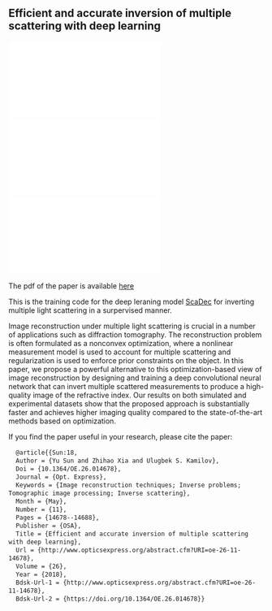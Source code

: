 ## Efficient and accurate inversion of multiple scattering with deep learning

![convergence](images/convergence.pdf "Convergence of ScaDec")
![visualExamples](images/visualExamples.pdf "Visual illustration of reconstructed images of ScaDec")
![expExamples](images/expExamples.pdf "Visual Example of Fresnel2D dataset")


The pdf of the paper is available [here](https://www.osapublishing.org/DirectPDFAccess/5EB84514-0152-9CA0-B91D9EDF42DE82BB_389936/oe-26-11-14678.pdf?da=1&id=389936&seq=0&mobile=no)

This is the training code for the deep leraning model [ScaDec](https://www.osapublishing.org/DirectPDFAccess/5EB84514-0152-9CA0-B91D9EDF42DE82BB_389936/oe-26-11-14678.pdf?da=1&id=389936&seq=0&mobile=no) for inverting multiple light scattering in a surpervised manner.

Image reconstruction under multiple light scattering is crucial in a number of applications such as diffraction tomography. The reconstruction problem is often formulated as a nonconvex optimization, where a nonlinear measurement model is used to account for multiple scattering and regularization is used to enforce prior constraints on the object. In this paper, we propose a powerful alternative to this optimization-based view of image reconstruction by designing and training a deep convolutional neural network that can invert multiple scattered measurements to produce a high-quality image of the refractive index. Our results on both simulated and experimental datasets show that the proposed approach is substantially faster and achieves higher imaging quality compared to the state-of-the-art methods based on optimization.


If you find the paper useful in your research, please cite the paper:

      @article{{Sun:18,
      Author = {Yu Sun and Zhihao Xia and Ulugbek S. Kamilov},
      Doi = {10.1364/OE.26.014678},
      Journal = {Opt. Express},
      Keywords = {Image reconstruction techniques; Inverse problems; Tomographic image processing; Inverse scattering},
      Month = {May},
      Number = {11},
      Pages = {14678--14688},
      Publisher = {OSA},
      Title = {Efficient and accurate inversion of multiple scattering with deep learning},
      Url = {http://www.opticsexpress.org/abstract.cfm?URI=oe-26-11-14678},
      Volume = {26},
      Year = {2018},
      Bdsk-Url-1 = {http://www.opticsexpress.org/abstract.cfm?URI=oe-26-11-14678},
      Bdsk-Url-2 = {https://doi.org/10.1364/OE.26.014678}}
